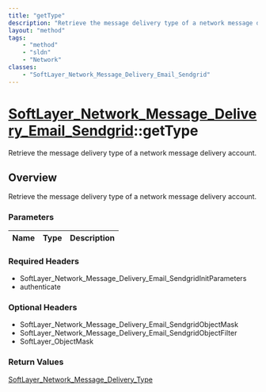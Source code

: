 ```yaml
---
title: "getType"
description: "Retrieve the message delivery type of a network message delivery account."
layout: "method"
tags:
    - "method"
    - "sldn"
    - "Network"
classes:
    - "SoftLayer_Network_Message_Delivery_Email_Sendgrid"
---
```

# [SoftLayer_Network_Message_Delivery_Email_Sendgrid](/reference/services/SoftLayer_Network_Message_Delivery_Email_Sendgrid)::getType

Retrieve the message delivery type of a network message delivery account.


## Overview 
Retrieve the message delivery type of a network message delivery account.

### Parameters 
|Name | Type | Description |
| --- | --- | --- |


### Required Headers
* SoftLayer_Network_Message_Delivery_Email_SendgridInitParameters
* authenticate

### Optional Headers
* SoftLayer_Network_Message_Delivery_Email_SendgridObjectMask
* SoftLayer_Network_Message_Delivery_Email_SendgridObjectFilter
* SoftLayer_ObjectMask

### Return Values
<a href='/reference/datatypes/SoftLayer_Network_Message_Delivery_Type'>SoftLayer_Network_Message_Delivery_Type </a>


